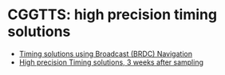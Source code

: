 CGGTTS: high precision timing solutions
=======================================

- [Timing solutions using Broadcast (BRDC) Navigation](./BRDC)
- [High precision Timing solutions, 3 weeks after sampling](./FINAL)
